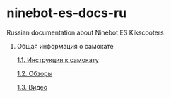 # ninebot-es-docs-ru
Russian documentation about Ninebot ES Kikscooters
1. Общая информация о самокате

	[1.1. Инструкция к самокату](1._Общая_информация_о_самокате/1.1._Инструкция_к_самокату.md)

	[1.2. Обзоры](1._Общая_информация_о_самокате/1.2._Обзоры.md)

	[1.3. Видео](1._Общая_информация_о_самокате/1.3._Видео.md)